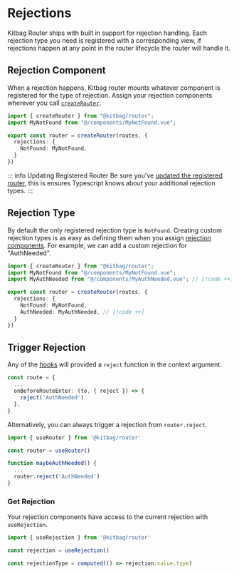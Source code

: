 # Rejections

Kitbag Router ships with built in support for rejection handling. Each rejection type you need is registered with a corresponding view, if rejections happen at any point in the router lifecycle the router will handle it.

## Rejection Component

When a rejection happens, Kitbag router mounts whatever component is registered for the type of rejection. Assign your rejection components wherever you call [`createRouter`](/api/functions/createRouter).

```ts
import { createRouter } from "@kitbag/router";
import MyNotFound from "@/components/MyNotFound.vue";

export const router = createRouter(routes, {
  rejections: {
    NotFound: MyNotFound,
  }
})
```

::: info Updating Registered Router
Be sure you've [updated the registered router](/getting-started#update-registered-router), this is ensures Typescript knows about your additional rejection types.
:::

## Rejection Type

By default the only registered rejection type is `NotFound`. Creating custom rejection types is as easy as defining them when you assign [rejection components](/advanced-concepts/rejections#rejection-component). For example, we can add a custom rejection for "AuthNeeded".

```ts
import { createRouter } from "@kitbag/router";
import MyNotFound from "@/components/MyNotFound.vue";
import MyAuthNeeded from "@/components/MyAuthNeeded.vue"; // [!code ++]

export const router = createRouter(routes, {
  rejections: {
    NotFound: MyNotFound,
    AuthNeeded: MyAuthNeeded, // [!code ++]
  }
})
```

## Trigger Rejection

Any of the [hooks](/advanced-concepts/hooks) will provided a `reject` function in the context argument.

```ts
const route = {
  ...
  onBeforeRouteEnter: (to, { reject }) => {
    reject('AuthNeeded')
  },
}
```

Alternatively, you can always trigger a rejection from `router.reject`.

```ts
import { useRouter } from '@kitbag/router'

const router = useRouter()

function maybeAuthNeeded() {
  ...
  router.reject('AuthNeeded')
}
```

### Get Rejection

Your rejection components have access to the current rejection with `useRejection`.

```ts
import { useRejection } from '@kitbag/router'

const rejection = useRejection()

const rejectionType = computed(() => rejection.value.type)
```
